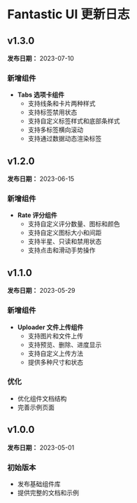 # Fantastic UI 更新日志

## v1.3.0

**发布日期：** 2023-07-10

### 新增组件

- **Tabs 选项卡组件**
  - 支持线条和卡片两种样式
  - 支持标签禁用状态
  - 支持自定义标签样式和底部条样式
  - 支持多标签横向滚动
  - 支持通过数据动态渲染标签

## v1.2.0

**发布日期：** 2023-06-15

### 新增组件

- **Rate 评分组件**
  - 支持自定义评分数量、图标和颜色
  - 支持自定义图标大小和间距
  - 支持半星、只读和禁用状态
  - 支持点击和滑动手势操作

## v1.1.0

**发布日期：** 2023-05-29

### 新增组件

- **Uploader 文件上传组件**
  - 支持图片和文件上传
  - 支持预览、删除、进度显示
  - 支持自定义上传方法
  - 提供多种尺寸和状态

### 优化

- 优化组件文档结构
- 完善示例页面

## v1.0.0

**发布日期：** 2023-05-01

### 初始版本

- 发布基础组件库
- 提供完整的文档和示例 